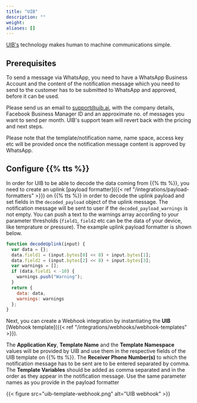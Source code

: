 ```yaml
---
title: "UIB"
description: ""
weight: 
aliases: []
---
```


[UIB's](https://www.uib.ai/) technology makes human to machine communications simple.

<!--more-->

## Prerequisites

To send a message via WhatsApp, you need to have a WhatsApp Business Account and the content of the notification message which you need to send to the customer has to be submitted to WhatsApp and approved, before it can be used.

Please send us an email to [support@uib.ai](mailto:support@uib.ai), with the company details, Facebook Business Manager ID and an approximate no. of messages you want to send per month. UIB's support team will revert back with the pricing and next steps.

Please note that the template/notification name, name space, access key etc will be provided once the notification message content is approved by WhatsApp.


## Configure {{% tts %}}

In order for UIB to be able to decode the data coming from {{% tts %}}, you need to create an uplink [payload formatter]({{< ref "/integrations/payload-formatters" >}}) on {{% tts %}} in order to decode the uplink payload and set fields in the `decoded_payload` object of the uplink message. The notification message will be sent to user if the `decoded_payload_warnings` is not empty. You can push a text to the warnings array according to your parameter thresholds (`field1`, `field2` etc can be the data of your device, like temprature or pressure). The example uplink payload formatter is shown below.

```js
function decodeUplink(input) {
  var data = {};
  data.field1 = (input.bytes[0] << 8) + input.bytes[1];
  data.field2 = (input.bytes[2] << 8) + input.bytes[3];
  var warnings = [];
  if (data.field1 < -10) {
    warnings.push("Warning");
  }
  return {
    data: data,
    warnings: warnings
  };
}
```

Next, you can create a Webhook integration by instantiating the **UIB** [Webhook template]({{< ref "/integrations/webhooks/webhook-templates" >}}).

The **Application Key**, **Template Name** and the **Template Namespace** values will be provided by UIB and use them in the respective fields of the UIB template on {{% tts %}}.
The **Receiver Phone Number(s)** to which the notification message has to be sent are to be entered separated by comma. 
The **Template Variables** should be added as comma separated and in the order as they appear in the notification message. Use the same parameter names as you provide in the payload formatter

{{< figure src="uib-template-webhook.png" alt="UIB webhook" >}}
